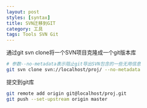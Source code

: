 ```yaml
---
layout: post
styles: [syntax]
title: SVN迁移到GIT
category: 工具
tags: Tools SVN Git
---
```


通过git svn clone将一个SVN项目克隆成一个git版本库

```bash
# 参数--no-metadata表示阻止git导出SVN包含的一些无用信息
git svn clone svn://localhost/proj/ --no-metadata
```

提交到git库

```bash
git remote add origin git@localhost/proj.git
git push --set-upstream origin master
```